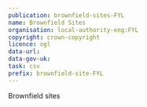 ```yaml
---
publication: brownfield-sites-FYL
name: Brownfield Sites
organisation: local-authority-eng:FYL
copyright: crown-copyright
licence: ogl
data-url: 
data-gov-uk: 
task: csv
prefix: brownfield-site-FYL
---
```


Brownfield sites

